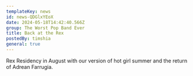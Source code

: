 ```yaml
---
templateKey: news
id: news-QDGlxYEoX
date: 2024-05-18T14:42:40.566Z
group: The Worst Pop Band Ever
title: Back at the Rex
postedBy: timshia
general: true
---
```

Rex Residency in August with our version of hot girl summer and the return of Adrean Farrugia.